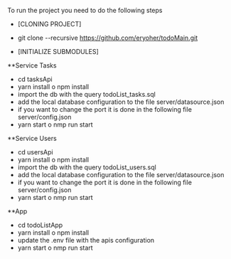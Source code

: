 To run the project you need to do the following steps

* [CLONING PROJECT]

* git clone --recursive https://github.com/eryoher/todoMain.git 

* [INITIALIZE SUBMODULES]

**Service Tasks
* cd tasksApi
* yarn install o npm install
* import the db with the query todoList_tasks.sql
* add the local database configuration to the file server/datasource.json
* if you want to change the port it is done in the following file server/config.json
* yarn start o nmp run start


**Service Users
* cd usersApi
* yarn install o npm install
* import the db with the query todoList_users.sql
* add the local database configuration to the file server/datasource.json
* if you want to change the port it is done in the following file server/config.json
* yarn start o nmp run start


**App
* cd todoListApp
* yarn install o npm install
* update the .env file with the apis configuration
* yarn start o nmp run start
